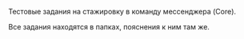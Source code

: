 Тестовые задания на стажировку в команду мессенджера (Core).

Все задания находятся в папках, пояснения к ним там же.
